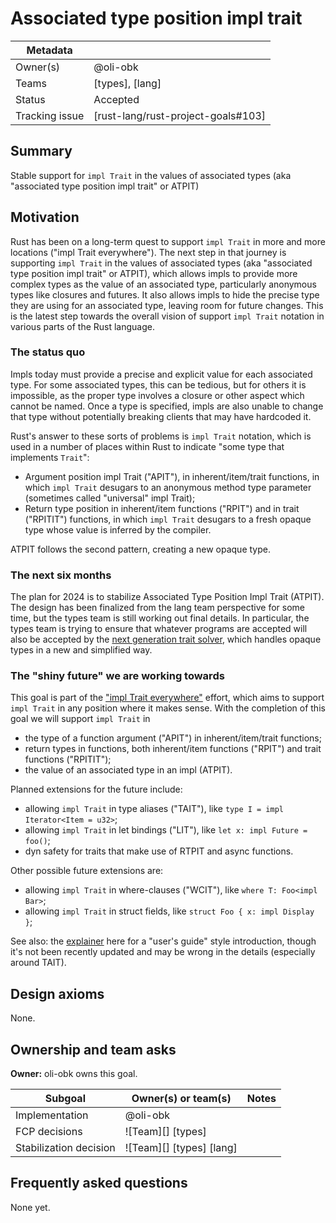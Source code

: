 # Associated type position impl trait

| Metadata       |                                    |
| ---            | ---                                |
| Owner(s)       | @oli-obk                           |
| Teams          | [types], [lang]                    |
| Status         | Accepted                           |
| Tracking issue | [rust-lang/rust-project-goals#103] |


## Summary

Stable support for `impl Trait` in the values of associated types (aka "associated type position impl trait" or ATPIT)

## Motivation

Rust has been on a long-term quest to support `impl Trait` in more and more locations ("impl Trait everywhere"). The next step in that journey is supporting `impl Trait` in the values of associated types (aka "associated type position impl trait" or ATPIT), which allows impls to provide more complex types as the value of an associated type, particularly anonymous types like closures and futures. It also allows impls to hide the precise type they are using for an associated type, leaving room for future changes. This is the latest step towards the overall vision of support `impl Trait` notation in various parts of the Rust language.

### The status quo

Impls today must provide a precise and explicit value for each associated type. For some associated types, this can be tedious, but for others it is impossible, as the proper type involves a closure or other aspect which cannot be named. Once a type is specified, impls are also unable to change that type without potentially breaking clients that may have hardcoded it.

Rust's answer to these sorts of problems is `impl Trait` notation, which is used in a number of places within Rust to indicate "some type that implements `Trait`":

* Argument position impl Trait ("APIT"), in inherent/item/trait functions, in which `impl Trait` desugars to an anonymous method type parameter (sometimes called "universal" impl Trait);
* Return type position in inherent/item functions ("RPIT") and in trait ("RPITIT") functions, in which `impl Trait` desugars to a fresh opaque type whose value is inferred by the compiler.

ATPIT follows the second pattern, creating a new opaque type.

### The next six months

The plan for 2024 is to stabilize Associated Type Position Impl Trait (ATPIT). The design has been finalized from the lang team perspective for some time, but the types team is still working out final details. In particular, the types team is trying to ensure that whatever programs are accepted will also be accepted by the [next generation trait solver](./next-solver.md), which handles opaque types in a new and simplified way.

### The "shiny future" we are working towards

This goal is part of the ["impl Trait everywhere"](https://rust-lang.github.io/impl-trait-initiative/) effort, which aims to support `impl Trait` in any position where it makes sense. With the completion of this goal we will support `impl Trait` in

* the type of a function argument ("APIT") in inherent/item/trait functions;
* return types in functions, both inherent/item functions ("RPIT") and trait functions ("RPITIT");
* the value of an associated type in an impl (ATPIT).

Planned extensions for the future include:

* allowing `impl Trait` in type aliases ("TAIT"), like `type I = impl Iterator<Item = u32>`;
* allowing `impl Trait` in let bindings ("LIT"), like `let x: impl Future = foo()`;
* dyn safety for traits that make use of RTPIT and async functions.

Other possible future extensions are:

* allowing `impl Trait` in where-clauses ("WCIT"), like `where T: Foo<impl Bar>`;
* allowing `impl Trait` in struct fields, like `struct Foo { x: impl Display }`;

See also: the [explainer](https://rust-lang.github.io/impl-trait-initiative/explainer.html) here for a "user's guide" style introduction, though it's not been recently updated and may be wrong in the details (especially around TAIT).

## Design axioms

None.

## Ownership and team asks

**Owner:** oli-obk owns this goal.

| Subgoal                | Owner(s) or team(s)      | Notes |
| ---------------------- | ------------------------ | ----- |
| Implementation         | @oli-obk                 |       |
| FCP decisions          | ![Team][] [types]        |       |
| Stabilization decision | ![Team][] [types] [lang] |       |

## Frequently asked questions

None yet.